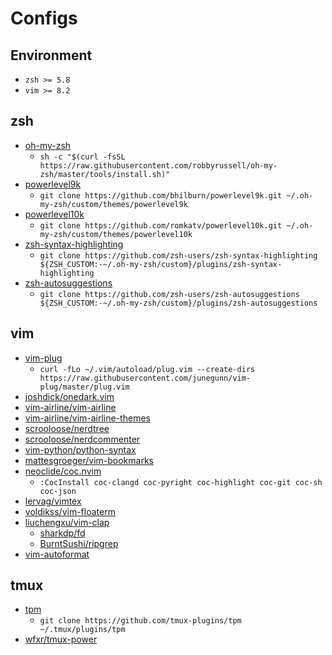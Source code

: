 # Configs

## Environment
- `zsh >= 5.8`
- `vim >= 8.2`

## zsh
- [oh-my-zsh](https://github.com/ohmyzsh/ohmyzsh)
    - `sh -c "$(curl -fsSL https://raw.githubusercontent.com/robbyrussell/oh-my-zsh/master/tools/install.sh)"`
- [powerlevel9k](https://github.com/Powerlevel9k/powerlevel9k)
    - `git clone https://github.com/bhilburn/powerlevel9k.git ~/.oh-my-zsh/custom/themes/powerlevel9k`
- [powerlevel10k](https://github.com/romkatv/powerlevel10k)
    - `git clone https://github.com/romkatv/powerlevel10k.git ~/.oh-my-zsh/custom/themes/powerlevel10k`
- [zsh-syntax-highlighting](https://github.com/zsh-users/zsh-syntax-highlighting)
    - `git clone https://github.com/zsh-users/zsh-syntax-highlighting ${ZSH_CUSTOM:-~/.oh-my-zsh/custom}/plugins/zsh-syntax-highlighting`
- [zsh-autosuggestions](https://github.com/zsh-users/zsh-autosuggestions)
    - `git clone https://github.com/zsh-users/zsh-autosuggestions ${ZSH_CUSTOM:-~/.oh-my-zsh/custom}/plugins/zsh-autosuggestions`

## vim
- [vim-plug](https://github.com/junegunn/vim-plug)
    - `curl -fLo ~/.vim/autoload/plug.vim --create-dirs https://raw.githubusercontent.com/junegunn/vim-plug/master/plug.vim`
- [joshdick/onedark.vim](https://github.com/joshdick/onedark.vim)
- [vim-airline/vim-airline](https://github.com/vim-airline/vim-airline)
- [vim-airline/vim-airline-themes](https://github.com/vim-airline/vim-airline-themes#vim-airline-themes--)
- [scrooloose/nerdtree](https://github.com/preservim/nerdtree)
- [scrooloose/nerdcommenter](https://github.com/preservim/nerdcommenter)
- [vim-python/python-syntax](https://github.com/vim-python/python-syntax)
- [mattesgroeger/vim-bookmarks](https://github.com/mattesgroeger/vim-bookmarks)
- [neoclide/coc.nvim](https://github.com/neoclide/coc.nvim)
    - `:CocInstall coc-clangd coc-pyright coc-highlight coc-git coc-sh coc-json`
- [lervag/vimtex](https://github.com/lervag/vimtex)
- [voldikss/vim-floaterm](https://github.com/voldikss/vim-floaterm)
- [liuchengxu/vim-clap](https://github.com/liuchengxu/vim-clap)
    - [sharkdp/fd](https://github.com/sharkdp/fd)
    - [BurntSushi/ripgrep](https://github.com/BurntSushi/ripgrep)
- [vim-autoformat](https://github.com/Chiel92/vim-autoformat)

## tmux
- [tpm](https://github.com/tmux-plugins/tpm)
    - `git clone https://github.com/tmux-plugins/tpm ~/.tmux/plugins/tpm`
- [wfxr/tmux-power](https://github.com/wfxr/tmux-power)
